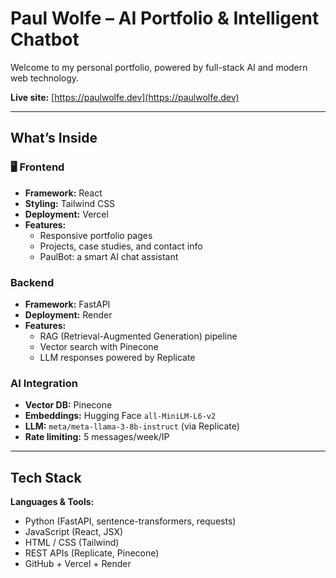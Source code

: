 # Paul Wolfe – AI Portfolio & Intelligent Chatbot

Welcome to my personal portfolio, powered by full-stack AI and modern web technology.

**Live site:** [https://paulwolfe.dev](https://paulwolfe.dev)

---

## What’s Inside

### 🖥️ Frontend
- **Framework:** React
- **Styling:** Tailwind CSS
- **Deployment:** Vercel
- **Features:**
  - Responsive portfolio pages
  - Projects, case studies, and contact info
  - PaulBot: a smart AI chat assistant

### Backend
- **Framework:** FastAPI
- **Deployment:** Render
- **Features:**
  - RAG (Retrieval-Augmented Generation) pipeline
  - Vector search with Pinecone
  - LLM responses powered by Replicate

### AI Integration
- **Vector DB:** Pinecone
- **Embeddings:** Hugging Face `all-MiniLM-L6-v2`
- **LLM:** `meta/meta-llama-3-8b-instruct` (via Replicate)
- **Rate limiting:** 5 messages/week/IP

---

## Tech Stack

**Languages & Tools:**
- Python (FastAPI, sentence-transformers, requests)
- JavaScript (React, JSX)
- HTML / CSS (Tailwind)
- REST APIs (Replicate, Pinecone)
- GitHub + Vercel + Render


